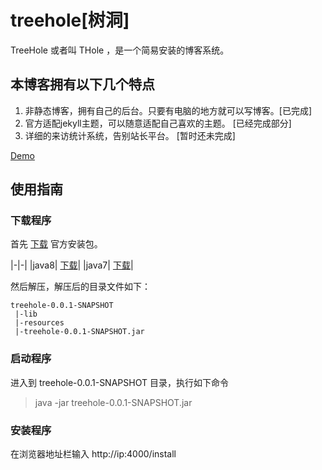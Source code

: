 # treehole[树洞]

TreeHole 或者叫 THole ，是一个简易安装的博客系统。 

## 本博客拥有以下几个特点

1. 非静态博客，拥有自己的后台。只要有电脑的地方就可以写博客。[已完成]
2. 官方适配jekyll主题，可以随意适配自己喜欢的主题。 [已经完成部分]
3. 详细的来访统计系统，告别站长平台。 [暂时还未完成]

[Demo](http://blog.zhangyingwei.com)

## 使用指南

### 下载程序
首先 [下载](http://orgr5bpmh.bkt.clouddn.com/treehole-0.0.1-SNAPSHOT.zip) 官方安装包。

|-|-|
|java8| [下载](http://orgr5bpmh.bkt.clouddn.com/treehole-0.0.1-SNAPSHOT.zip)|
|java7| [下载](http://orgr5bpmh.bkt.clouddn.com/treehole-0.0.1-SNAPSHOT-jdk7.zip)|


然后解压，解压后的目录文件如下：
~~~
treehole-0.0.1-SNAPSHOT
 |-lib
 |-resources
 |-treehole-0.0.1-SNAPSHOT.jar
~~~

### 启动程序
进入到 treehole-0.0.1-SNAPSHOT 目录，执行如下命令
> java -jar treehole-0.0.1-SNAPSHOT.jar

### 安装程序
在浏览器地址栏输入 http://ip:4000/install



